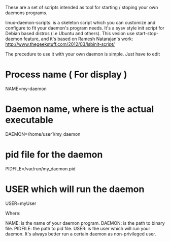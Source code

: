 These are a set of scripts intended as tool for starting / stoping your own
daemons programs.

linux-daemon-scripts: is a skeleton script which you can customize and configure
		to fit your daemon's program needs.
	It's a sysv style init script for Debian based distros (i.e Ubuntu and others).
	This vesion use start-stop-daemon feature, and it's based on Ramesh
 Natarajan's work: http://www.thegeekstuff.com/2012/03/lsbinit-script/	

The precedure to use it with your own daemon is simple. Just have to edit

# Process name ( For display )
NAME=my-daemon
# Daemon name, where is the actual executable
DAEMON=/home/user1/my_daemon
# pid file for the daemon
PIDFILE=/var/run/my_daemon.pid	
# USER which will run the daemon
USER=myUser

Where:

NAME: is the name of your daemon program.
DAEMON: is the path to binary file.
PIDFILE: the path to pid file.
USER: is the user which will run your daemon. It's always better run a certain 
	daemon as non-privileged user.
